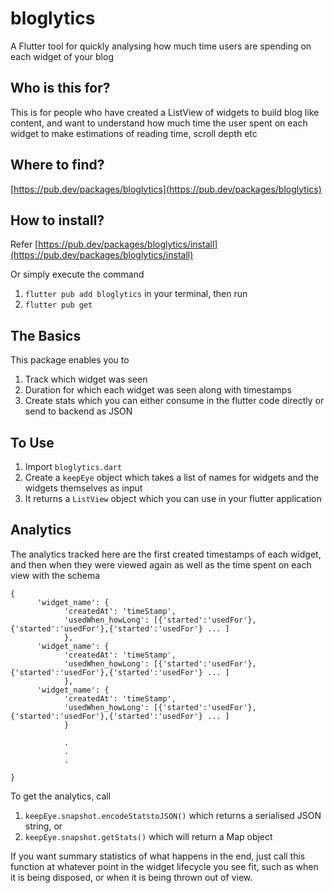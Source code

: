 # bloglytics

A Flutter tool for quickly analysing how much time users are spending on each widget of your blog

## Who is this for?

This is for people who have created a ListView of widgets to build blog like content, and want to understand how much time the user spent on each widget to make estimations of reading time, scroll depth etc

## Where to find?

[https://pub.dev/packages/bloglytics](https://pub.dev/packages/bloglytics)

## How to install?

Refer [https://pub.dev/packages/bloglytics/install](https://pub.dev/packages/bloglytics/install)

Or simply execute the command 
1. ``flutter pub add bloglytics`` in your terminal, then run 
2. ``flutter pub get``

## The Basics

This package enables you to 

1. Track which widget was seen
2. Duration for which each widget was seen along with timestamps
3. Create stats which you can either consume in the flutter code directly or send to backend as JSON

## To Use

1. Import ``bloglytics.dart``
2. Create a ``keepEye`` object which takes a list of names for widgets and the widgets themselves as input
3. It returns a ``ListView`` object which you can use in your flutter application

## Analytics

The analytics tracked here are the first created timestamps of each widget, and then when they were viewed again as well as the time spent on each view with the schema

```
{ 
      'widget_name': {
            'createdAt': 'timeStamp',
            'usedWhen_howLong': [{'started':'usedFor'},{'started':'usedFor'},{'started':'usedFor'} ... ]
            },
      'widget_name': {
            'createdAt': 'timeStamp',
            'usedWhen_howLong': [{'started':'usedFor'},{'started':'usedFor'},{'started':'usedFor'} ... ]
            },
      'widget_name': {
            'createdAt': 'timeStamp',
            'usedWhen_howLong': [{'started':'usedFor'},{'started':'usedFor'},{'started':'usedFor'} ... ]
            }
            
            .
            .
            .
           
}
 ```

To get the analytics, call 
1. ``keepEye.snapshot.encodeStatstoJSON()`` which returns a serialised JSON string, or
2. ``keepEye.snapshot.getStats()`` which will return a Map object 

If you want summary statistics of what happens in the end, just call this function at whatever point in the widget lifecycle you see fit, such as when it is being disposed, or when it is being thrown out of view. 
